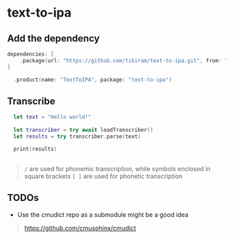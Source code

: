 
# text-to-ipa

## Add the dependency

```swift
dependencies: [
    .package(url: "https://github.com/tikiram/text-to-ipa.git", from: "0.10.0")
]
```

```swift
  .product(name: "TextToIPA", package: "text-to-ipa")
```

## Transcribe

```swift  
  let text = "Hello world!"
  
  let transcriber = try await loadTranscriber()
  let results = try transcriber.parse(text)

  print(results)
```

##

> `/` are used for phonemic transcription, while symbols enclosed in square brackets `[ ]` are used for phonetic transcription


## TODOs

- Use the cmudict repo as a submodule might be a good idea

> https://github.com/cmusphinx/cmudict
